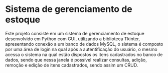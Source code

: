 # Sistema de gerenciamento de estoque 

Este projeto consiste em um sistema de gerenciamento de estoque desenvolvido em Python com GUI, utilizando a biblioteca Tkinter, apresentando conexão a um banco de dados MySQL, o sistema é composto por uma área de login
na qual após a autentificação do usuário, o mesmo acessa o sistema na qual estão dispostos os itens cadastrados no banco de dados, sendo que nessa janela é possível realizar consultas, adição, remoção
e edição de itens cadastrados, sendo assim um CRUD.



